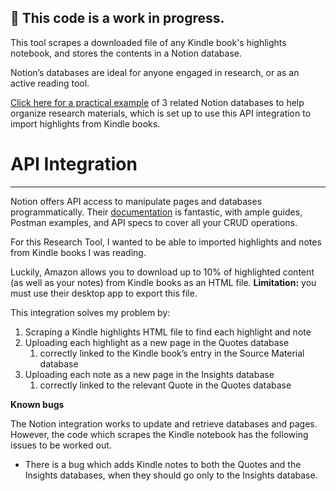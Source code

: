 ## 🚧 This code is a work in progress.

<aside>

This tool scrapes a downloaded file of any Kindle book's highlights notebook, and stores the contents in a Notion database.

Notion’s databases are ideal for anyone engaged in research, or as an active reading tool.

[Click here for a practical example](https://www.notion.so/Notion-as-a-Research-Tool-f5241a5a209b4ce4a7a7489b8c63c876) of 3 related Notion databases to help organize research materials, which is set up to use this API integration to import highlights from Kindle books.

</aside>

# API Integration

---

Notion offers API access to manipulate pages and databases programmatically. Their [documentation](https://developers.notion.com/docs) is fantastic, with ample guides, Postman examples, and API specs to cover all your CRUD operations.

For this Research Tool, I wanted to be able to imported highlights and notes from Kindle books I was reading.

Luckily, Amazon allows you to download up to 10% of highlighted content (as well as your notes) from Kindle books as an HTML file. **Limitation:** you must use their desktop app to export this file.

This integration solves my problem by:

1. Scraping a Kindle highlights HTML file to find each highlight and note
2. Uploading each highlight as a new page in the Quotes database
   1. correctly linked to the Kindle book’s entry in the Source Material database
3. Uploading each note as a new page in the Insights database
   1. correctly linked to the relevant Quote in the Quotes database

**Known bugs**

The Notion integration works to update and retrieve databases and pages. However, the code which scrapes the Kindle notebook has the following issues to be worked out.

- There is a bug which adds Kindle notes to both the Quotes and the Insights databases, when they should go only to the Insights database.
